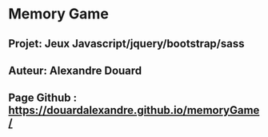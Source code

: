 

# Memory Game
## Projet: Jeux Javascript/jquery/bootstrap/sass

## Auteur: Alexandre Douard

## Page Github :  https://douardalexandre.github.io/memoryGame/
